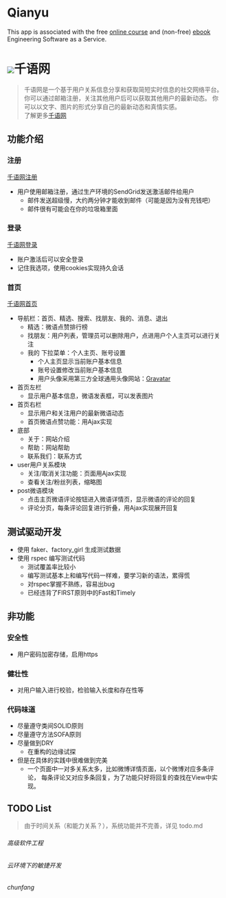 # Qianyu
This app is associated with the free [online
course](http://www.saas-class.org) and (non-free)
[ebook](http://www.saasbook.info) Engineering Software as a Service.
# ![](https://github.com/springflo/qianyu/master/app/assets/images/qianyuwang.png)千语网
>千语网是一个基于用户关系信息分享和获取简短实时信息的社交网络平台。
你可以通过邮箱注册，关注其他用户后可以获取其他用户的最新动态。
你可以以文字、图片的形式分享自己的最新动态和真情实感。<br>
了解更多[千语网](https://qianyu.herokuapp.com/about)

## 功能介绍

### 注册
[千语网注册](https://qianyu.herokuapp.com/signup)
* 用户使用邮箱注册，通过生产环境的SendGrid发送激活邮件给用户
    * 邮件发送超级慢，大约两分钟才能收到邮件（可能是因为没有充钱吧）
    * 邮件很有可能会在你的垃圾箱里面

### 登录
[千语网登录](https://qianyu.herokuapp.com/login)
* 账户激活后可以安全登录
* 记住我选项，使用cookies实现持久会话

### 首页
[千语网首页](https://qianyu.herokuapp.com)
* 导航栏：首页、精选、搜索、找朋友、我的、消息、退出
    * 精选：微语点赞排行榜
    * 找朋友：用户列表，管理员可以删除用户，点进用户个人主页可以进行关注
    * 我的 下拉菜单：个人主页、账号设置
        * 个人主页显示当前账户基本信息
        * 账号设置修改当前账户基本信息
        * 用户头像采用第三方全球通用头像网站：[Gravatar](https://cn.gravatar.com/)
* 首页左栏
    * 显示用户基本信息，微语发表框，可以发表图片 
* 首页右栏
    * 显示用户和关注用户的最新微语动态
    * 首页微语点赞功能：用Ajax实现
* 底部
    * 关于：网站介绍
    * 帮助：网站帮助
    * 联系我们：联系方式
* user用户关系模块
    * 关注/取消关注功能：页面用Ajax实现
    * 查看关注/粉丝列表，缩略图 
* post微语模块 
    * 点击主页微语评论按钮进入微语详情页，显示微语的评论的回复
    * 评论分页，每条评论回复进行折叠，用Ajax实现展开回复

## 测试驱动开发
* 使用 faker、factory_girl 生成测试数据
* 使用 rspec 编写测试代码
    * 测试覆盖率比较小
    * 编写测试基本上和编写代码一样难，要学习新的语法，累得慌
    * 对rspec掌握不熟练，容易出bug
    * 已经违背了FIRST原则中的Fast和Timely

## 非功能
### 安全性
* 用户密码加密存储，启用https

### 健壮性
* 对用户输入进行校验，检验输入长度和存在性等

### 代码味道
* 尽量遵守类间SOLID原则
* 尽量遵守方法SOFA原则
* 尽量做到DRY
    * 在重构的边缘试探
* 但是在具体的实践中很难做到完美
    * 一个页面中一对多关系太多，比如微博详情页面，以个微博对应多条评论，
每条评论又对应多条回复，为了功能只好将回复的查找在View中实现。

## TODO List
>由于时间关系（和能力关系？），系统功能并不完善，详见 todo.md <br>

###### 高级软件工程
###### 云环境下的敏捷开发
###### chunfang





